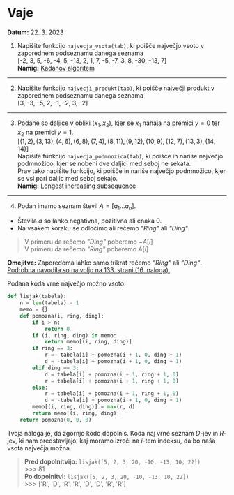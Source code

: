 # Vaje 
**Datum:** 22. 3. 2023 
1. Napišite funkcijo `najvecja_vsota(tab)`, ki poišče največjo vsoto v zaporednem podseznamu danega seznama <br>
[-2, 3, 5, -6, -4, 5, -13, 2, 1, 7, -5, -7, 3, 8, -30, -13, 7]\
**Namig:** [Kadanov algoritem](https://www.geeksforgeeks.org/largest-sum-contiguous-subarray/)
---
2. Napišite funkcijo `najvecji_produkt(tab)`, ki poišče največji produkt v zaporednem podseznamu danega seznama <br>
[3, -3, -5, 2, -1, -2, 3, -2]
---
3. Podane so daljice v obliki $(x_1,x_2)$, kjer se $x_1$ nahaja na premici $y=0$ ter $x_2$ na premici $y=1$.<br>
$\Big[(1,2), (3,13), (4,6), (6,8), (7,4), (8,11), (9,12), (10,9), (12,7), (13,3), (14,14)\Big]$\
Napišite funkcijo `najvecja_podmnozica(tab)`, ki poišče in nariše največjo podmnožico, kjer se nobeni dve daljici med seboj ne sekata.\
Prav tako napišite funkcijo, ki poišče in nariše največjo podmnožico, kjer se vsi pari daljic med seboj sekajo.\
**Namig:** [Longest increasing subsequence](https://en.wikipedia.org/wiki/Longest_increasing_subsequence)
---
4. Podan imamo seznam števil $A=[a_1 \ldots a_n]$.
* Števila $a$ so lahko negativna, pozitivna ali enaka 0.
* Na vsakem koraku se odločimo ali rečemo *"Ring"* ali *"Ding"*.
> V primeru da rečemo *"Ding"* poberemo $-A[i]$\
> V primeru da rečemo *"Ring"* poberemo $A[i]$

**Omejitve:** Zaporedoma lahko samo trikrat rečemo *“Ring“* ali *“Ding“*.\
[Podrobna navodila so na voljo na 133. strani (16. naloga).](https://jeffe.cs.illinois.edu/teaching/algorithms/book/Algorithms-JeffE.pdf)

Podana koda vrne največjo možno vsoto:
```python
def lisjak(tabela):
    n = len(tabela) - 1
    memo = {}
    def pomozna(i, ring, ding):
        if i > n:
            return 0
        if (i, ring, ding) in memo:
            return memo[(i, ring, ding)]
        if ring == 3:
            r = -tabela[i] + pomozna(i + 1, 0, ding + 1)
            d = -tabela[i] + pomozna(i + 1, 0, ding + 1)
        elif ding == 3:
            d = tabela[i] + pomozna(i + 1, ring + 1, 0)
            r = tabela[i] + pomozna(i + 1, ring + 1, 0)
        else:
            r = tabela[i] + pomozna(i + 1, ring + 1, 0)
            d = -tabela[i] + pomozna(i + 1, 0, ding + 1)
        memo[(i, ring, ding)] = max(r, d)
        return memo[(i, ring, ding)]
    return pomozna(0, 0, 0)
```
Tvoja naloga je, da zgornjo kodo dopolniš. Koda naj vrne seznam $D$-jev in $R$-jev, ki nam predstavljajo, kaj moramo izreči na $i$-tem indeksu, da bo naša vsota največja možna.
> **Pred dopolnitvijo:** `lisjak([5, 2, 3, 20, -10, -13, 10, 22])`\
> \>>> 81\
> **Po dopolnitvi:** `lisjak([5, 2, 3, 20, -10, -13, 10, 22])`\
> \>>> ['R', 'D', 'R', 'R', 'D', 'D', 'R', 'R']